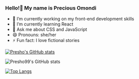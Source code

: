### Hello!👋 My name is Precious Omondi 

- 🔭 I’m currently working on my front-end development skills
- 🌱 I’m currently learning React
- 💬 Ask me about CSS and JavaScript
- 😄 Pronouns: she/her
- ⚡ Fun fact: I love fictional stories



[![Presho's GitHub stats](https://github-readme-stats.vercel.app/api?username=Presho99)](https://github.com/Presho99/github-readme-stats)

![Presho99's GitHub stats](https://github-readme-stats.vercel.app/api?username=Presho99&show_icons=true&theme=radical)


[![Top Langs](https://github-readme-stats.vercel.app/api/top-langs/?username=Presho99&langs_count=8)](https://github.com/Presho99/github-readme-stats)
